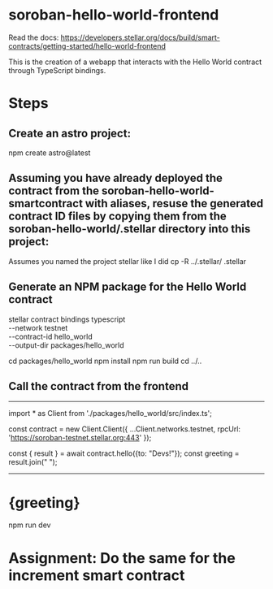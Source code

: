 # soroban-hello-world-frontend

Read the docs: https://developers.stellar.org/docs/build/smart-contracts/getting-started/hello-world-frontend

This is the creation of a webapp that interacts with the Hello World contract through TypeScript bindings.

# Steps

## Create an astro project:

npm create astro@latest

## Assuming you have already deployed the contract from the soroban-hello-world-smartcontract with aliases, resuse the generated contract ID files by copying them from the soroban-hello-world/.stellar directory into this project:

Assumes you named the project stellar like I did
cp -R ../.stellar/ .stellar

## Generate an NPM package for the Hello World contract

stellar contract bindings typescript \
 --network testnet \
 --contract-id hello_world \
 --output-dir packages/hello_world

cd packages/hello_world
npm install
npm run build
cd ../..

## Call the contract from the frontend

---

import \* as Client from './packages/hello_world/src/index.ts';

const contract = new Client.Client({
...Client.networks.testnet,
rpcUrl: 'https://soroban-testnet.stellar.org:443'
});

const { result } = await contract.hello({to: "Devs!"});
const greeting = result.join(" ");

---

<h1>{greeting}</h1>

npm run dev

# Assignment: Do the same for the increment smart contract
